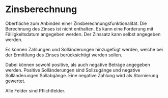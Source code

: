 # Zinsberechnung
Oberfläche zum Anbinden einer Zinsberechnungsfunktionalität. Die Berechnung des Zinses ist nicht enthalten.
Es kann eine Forderung mit Fälligkeitsdatum angegeben werden. Der Zinssatz kann selbst angegeben werden.

Es können Zahlungen und Solländerungen hinzugefügt werden, welche bei der Ermittlung des Zinses berücksichtigt werden sollen.

Dabei können sowohl positive, als auch negative Beträge angegeben werden.
Positive Solländerungen sind Sollzugänge und negative Solländerungen Sollabgänge.
Eine negative Zahlung wird als Stornierung gewertet.

Alle Felder sind Pflichtfelder.
